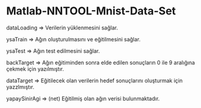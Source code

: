 # Matlab-NNTOOL-Mnist-Data-Set
dataLoading 	=> Verilerin yüklenmesini sağlar.

ysaTrain 	=> Ağın oluşturulmasını ve eğitilmesini sağlar.

ysaTest		=> Ağın test edilmesini sağlar.

backTarget	=> Ağın eğitiminden sonra elde edilen sonuçların 0 ile 9 aralığına çekmek için yazılmıştır.

dataTarget	=> Eğitilecek olan verilerin hedef sonuçlarını oluşturmak için yazzlmıştır.

yapaySinirAgi	=> (net) Eğitilmiş olan ağın verisi bulunmaktadır.
